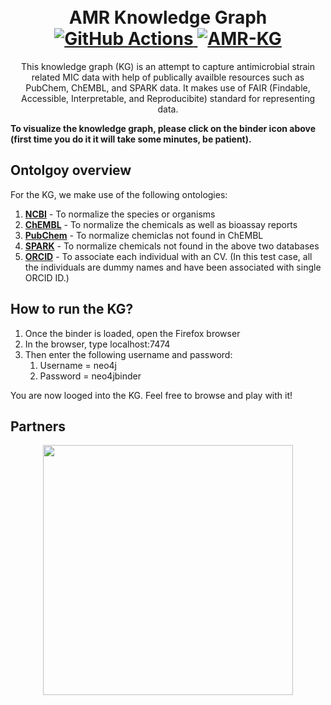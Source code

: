 <h1 align="center">
  <br>
    AMR Knowledge Graph
    <br>
   <a href="https://github.com/Fraunhofer-ITMP/AMR-KG/actions/workflows/repo2docker.yml">
    <img src="https://github.com/Fraunhofer-ITMP/SASC/workflows/repo2docker/badge.svg"
         alt="GitHub Actions">
  </a>
  <a href="https://mybinder.org/v2/gh/Fraunhofer-ITMP/AMR-KG/main?urlpath=desktop">
    <img src="https://mybinder.org/badge_logo.svg" alt="AMR-KG">
  </a>
  <br>
</h1>

<p align="center">
This knowledge graph (KG) is an attempt to capture antimicrobial strain related MIC data with help of publically availble resources such as PubChem, ChEMBL, and SPARK data. It
makes use of FAIR (Findable, Accessible, Interpretable, and Reproducibite) standard for representing data.

**To visualize the knowledge graph, please click on the binder icon above (first time you do it it will take some minutes, be patient).**
</p>



## Ontolgoy overview

For the KG, we make use of the following ontologies:
1. **[NCBI](https://www.ncbi.nlm.nih.gov/Taxonomy/Browser/wwwtax.cgi)** - To normalize the species or organisms
2. **[ChEMBL](https://www.ebi.ac.uk/chembl/)** - To normalize the chemicals as well as bioassay reports  
3. **[PubChem](https://pubchem.ncbi.nlm.nih.gov/)** - To normalize chemiclas not found in ChEMBL
4. **[SPARK](https://www.collaborativedrug.com/public-access/)** - To normalize chemicals not found in the above two databases
5. **[ORCID](https://orcid.org/)** - To associate each individual with an CV. (In this test case, all the individuals are dummy names and have been associated with single ORCID ID.)

## How to run the KG?

1. Once the binder is loaded, open the Firefox browser
2. In the browser, type localhost:7474
3. Then enter the following username and password: 
    1. Username = neo4j
    2. Password = neo4jbinder 

You are now looged into the KG. Feel free to browse and play with it!


## Partners
<p align="center">
    <img src="https://www.imi.europa.eu/sites/default/files/styles/facebook/public/projects/logos/IMI%20AMR%20Accelerator_logo.jpg?itok=ghj1Z1T0" width="400">
</p>
